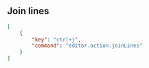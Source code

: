 ## Join lines

```json
[
    {
        "key": "ctrl+j",
        "command": "editor.action.joinLines"
    }
]
```
